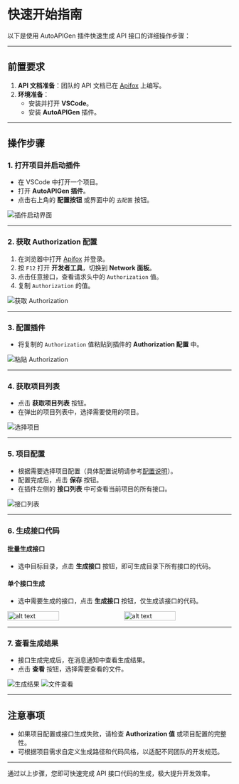 # 快速开始指南

以下是使用 AutoAPIGen 插件快速生成 API 接口的详细操作步骤：

---

## 前置要求

1. **API 文档准备**：团队的 API 文档已在 [Apifox](https://app.apifox.com) 上编写。
2. **环境准备**：
   - 安装并打开 **VSCode**。
   - 安装 **AutoAPIGen** 插件。

---

## 操作步骤

### 1. 打开项目并启动插件

- 在 VSCode 中打开一个项目。
- 打开 **AutoAPIGen 插件**。
- 点击右上角的 **配置按钮** 或界面中的 `去配置` 按钮。

![插件启动界面](./img/image1.png)

---

### 2. 获取 Authorization 配置

1. 在浏览器中打开 [Apifox](https://app.apifox.com) 并登录。
2. 按 `F12` 打开 **开发者工具**，切换到 **Network 面板**。
3. 点击任意接口，查看请求头中的 `Authorization` 值。
4. 复制 `Authorization` 的值。

![获取 Authorization](./img/image2.png)

---

### 3. 配置插件

- 将复制的 `Authorization` 值粘贴到插件的 **Authorization 配置** 中。

![粘贴 Authorization](./img/image3.png)

---

### 4. 获取项目列表

- 点击 **获取项目列表** 按钮。
- 在弹出的项目列表中，选择需要使用的项目。

![选择项目](./img/image4.png)

---

### 5. 项目配置

- 根据需要选择项目配置（具体配置说明请参考[配置说明](../config/index.md)）。
- 配置完成后，点击 **保存** 按钮。
- 在插件左侧的 **接口列表** 中可查看当前项目的所有接口。

![接口列表](./img/image5.png)

---

### 6. 生成接口代码

#### 批量生成接口

- 选中目标目录，点击 **生成接口** 按钮，即可生成目录下所有接口的代码。

#### 单个接口生成

- 选中需要生成的接口，点击 **生成接口** 按钮，仅生成该接口的代码。

<div style="display: flex; justify-content: space-between; align-items: center;">
  <img src="./img/image6.png" alt="alt text" style="width: 48%;" />
  <img src="./img/image7.png" alt="alt text" style="width: 48%;" />
</div>

---

### 7. 查看生成结果

- 接口生成完成后，在消息通知中查看生成结果。
- 点击 **查看** 按钮，选择需要查看的文件。

![生成结果](./img/image8.png)
![文件查看](./img/image9.png)

---

## 注意事项

- 如果项目配置或接口生成失败，请检查 **Authorization 值** 或项目配置的完整性。
- 可根据项目需求自定义生成路径和代码风格，以适配不同团队的开发规范。

---

通过以上步骤，您即可快速完成 API 接口代码的生成，极大提升开发效率。
